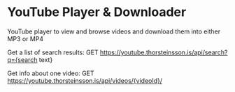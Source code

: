 # YouTube Player & Downloader

YouTube player to view and browse videos and download them into either MP3 or MP4

Get a list of search results:
GET https://youtube.thorsteinsson.is/api/search?q={search text}

Get info about one video:
GET https://youtube.thorsteinsson.is/api/videos/{videoId}/
